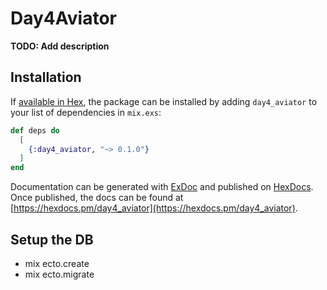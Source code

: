 # Day4Aviator

**TODO: Add description**

## Installation

If [available in Hex](https://hex.pm/docs/publish), the package can be installed
by adding `day4_aviator` to your list of dependencies in `mix.exs`:

```elixir
def deps do
  [
    {:day4_aviator, "~> 0.1.0"}
  ]
end
```

Documentation can be generated with [ExDoc](https://github.com/elixir-lang/ex_doc)
and published on [HexDocs](https://hexdocs.pm). Once published, the docs can
be found at [https://hexdocs.pm/day4_aviator](https://hexdocs.pm/day4_aviator).

## Setup the DB

- mix ecto.create
- mix ecto.migrate
